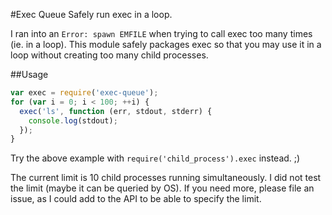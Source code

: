 #Exec Queue
Safely run exec in a loop.

I ran into an `Error: spawn EMFILE` when trying to call exec too many times
(ie. in a loop).  This module safely packages exec so that you may use it in a
loop without creating too many child processes.

##Usage
```javascript
var exec = require('exec-queue');
for (var i = 0; i < 100; ++i) {
  exec('ls', function (err, stdout, stderr) {
    console.log(stdout);
  });
}
```

Try the above example with `require('child_process').exec` instead. ;)

The current limit is 10 child processes running simultaneously.  I did not test
the limit (maybe it can be queried by OS). If you need more, please file an
issue, as I could add to the API to be able to specify the limit.

